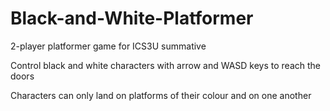 # Black-and-White-Platformer

2-player platformer game for ICS3U summative

Control black and white characters with arrow and WASD keys to reach the doors

Characters can only land on platforms of their colour and on one another
